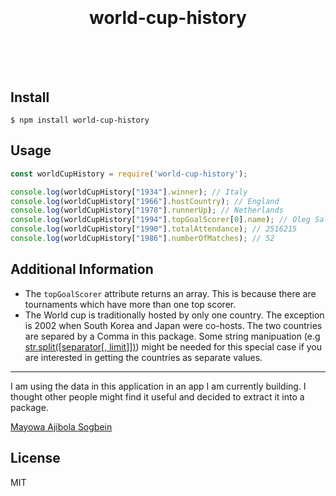 <h1 align="center">
	<br>
	<br>
    world-cup-history
	<br>
	<br>
	<br>
</h1>



## Install

```console
$ npm install world-cup-history
```


## Usage

```js
const worldCupHistory = require('world-cup-history');

console.log(worldCupHistory["1934"].winner); // Italy
console.log(worldCupHistory["1966"].hostCountry); // England
console.log(worldCupHistory["1978"].runnerUp); // Netherlands
console.log(worldCupHistory["1994"].topGoalScorer[0].name); // Oleg Salenko
console.log(worldCupHistory["1990"].totalAttendance); // 2516215
console.log(worldCupHistory["1986"].numberOfMatches); // 52
```

## Additional Information

 - The `topGoalScorer` attribute returns an array. This is because there are tournaments which have  more than one top scorer.
 - The World cup is traditionally hosted by only one country. The exception is 2002 when South Korea and Japan were co-hosts. The two countries are separed by a Comma in this package. Some string manipuation (e.g [str.split([separator[, limit]])](https://developer.mozilla.org/en-US/docs/Web/JavaScript/Reference/Global_Objects/String/split)) might be needed for this special case if you are interested in getting the countries as separate values.

---
I am using the data in this application in an app I am currently building. I thought other people might find it useful and decided to extract it into a package.

[Mayowa Ajibola Sogbein](https://twitter.com/jibolash)


## License

MIT
